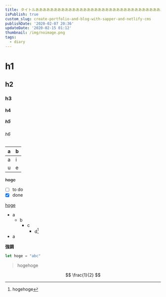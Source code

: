 ```yaml
---
title: タイトルあああああああああああああああああああああああああああああああああああああああああああああ
isPublish: true
custom_slug: create-portfolio-and-blog-with-sapper-and-netlify-cms
publishDate: '2020-02-07 20:36'
updateDate: '2020-02-15 01:12'
thumbnail: /img/noimage.png
tags:
  - diary
---
```

# h1
## h2
### h3
#### h4
##### h5
###### h6

| a | b |
| - | - |
| a | i |
| u | e |

~~hoge~~

- [ ] to do
- [x] done

[hoge](http://localhost:3000/blog)
- a
  - b
    - c
      - d[^1]
- a

[^1]: hogehoge

**強調**
~~~js
let hoge = "abc"
~~~

> hogehoge

$$
\frac{1}{2}
$$
